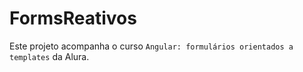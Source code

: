 # FormsReativos

Este projeto acompanha o curso `Angular: formulários orientados a templates` da Alura.
